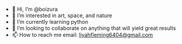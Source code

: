 - 👋 Hi, I’m @boizura
- 👀 I’m interested in art, space, and nature
- 🌱 I’m currently learning python
- 💞️ I’m looking to collaborate on anything that will yield great results
- 📫 How to reach me email: liyahfleming6404@gmail.com

<!---
boizura/boizura is a ✨ special ✨ repository because its `README.md` (this file) appears on your GitHub profile.
You can click the Preview link to take a look at your changes.
--->
